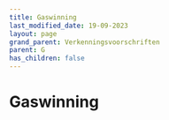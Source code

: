 ```yaml
---
title: Gaswinning
last_modified_date: 19-09-2023
layout: page
grand_parent: Verkenningsvoorschriften
parent: G
has_children: false
---
```


Gaswinning
==========

